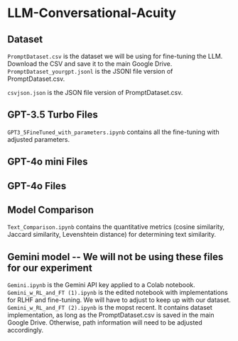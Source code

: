 # LLM-Conversational-Acuity

## Dataset
```PromptDataset.csv``` is the dataset we will be using for fine-tuning the LLM. Download the CSV and save it to the main Google Drive.
```PromptDataset_yourgpt.jsonl``` is the JSONl file version of PromptDataset.csv.

```csvjson.json``` is the JSON file version of PromptDataset.csv.

## GPT-3.5 Turbo Files
```GPT3_5FineTuned_with_parameters.ipynb``` contains all the fine-tuning with adjusted parameters.

## GPT-4o mini Files

## GPT-4o Files

## Model Comparison
```Text_Comparison.ipynb``` contains the quantitative metrics (cosine similarity, Jaccard similarity, Levenshtein distance) for determining text similarity.


## Gemini model -- We will not be using these files for our experiment
```Gemini.ipynb``` is the Gemini API key applied to a Colab notebook.
```Gemini_w_RL_and_FT (1).ipynb``` is the edited notebook with implementations for RLHF and fine-tuning. We will have to adjust to keep up with our dataset.
```Gemini_w_RL_and_FT (2).ipynb``` is the mopst recent. It contains dataset implementation, as long as the PromptDataset.csv is saved in the main Google Drive. Otherwise, path information will need to be adjusted accordingly.
